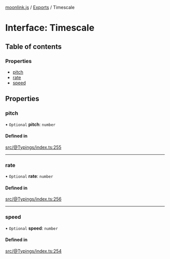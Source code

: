 [moonlink.js](../README.md) / [Exports](../modules.md) / Timescale

# Interface: Timescale

## Table of contents

### Properties

- [pitch](Timescale.md#pitch)
- [rate](Timescale.md#rate)
- [speed](Timescale.md#speed)

## Properties

### pitch

• `Optional` **pitch**: `number`

#### Defined in

[src/@Typings/index.ts:255](https://github.com/Ecliptia/moonlink.js/blob/ab259c6/src/@Typings/index.ts#L255)

___

### rate

• `Optional` **rate**: `number`

#### Defined in

[src/@Typings/index.ts:256](https://github.com/Ecliptia/moonlink.js/blob/ab259c6/src/@Typings/index.ts#L256)

___

### speed

• `Optional` **speed**: `number`

#### Defined in

[src/@Typings/index.ts:254](https://github.com/Ecliptia/moonlink.js/blob/ab259c6/src/@Typings/index.ts#L254)
